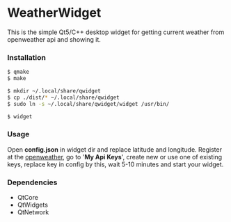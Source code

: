 # WeatherWidget

This is the simple Qt5/C++ desktop widget for getting current weather from openweather api and showing it.
### Installation

```bash
$ qmake
$ make

$ mkdir ~/.local/share/qwidget
$ cp ./dist/* ~/.local/share/qwidget
$ sudo ln -s ~/.local/share/qwidget/widget /usr/bin/

$ widget
```

### Usage
Open **config.json** in widget dir and replace latitude and longitude.
Register at the [openweather](https://openweathermap.org/), go to '**My Api Keys**',
create new or use one of existing keys, replace key in config by this, wait 5-10 minutes and
start your widget.

### Dependencies
* QtCore
* QtWidgets
* QtNetwork
